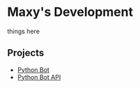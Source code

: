 # Maxy's Development
things here
## Projects
* [Python Bot](https://github.com/maxy-devs/pythonbot)
* [Python Bot API](https://github.com/maxy-devs/pythonbotapi)

